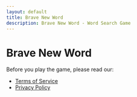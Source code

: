 ```yaml
---
layout: default
title: Brave New Word
description: Brave New Word - Word Search Game
---
```


# Brave New Word

Before you play the game, please read our:

- [Terms of Service](terms.md)
- [Privacy Policy](privacy.md)

